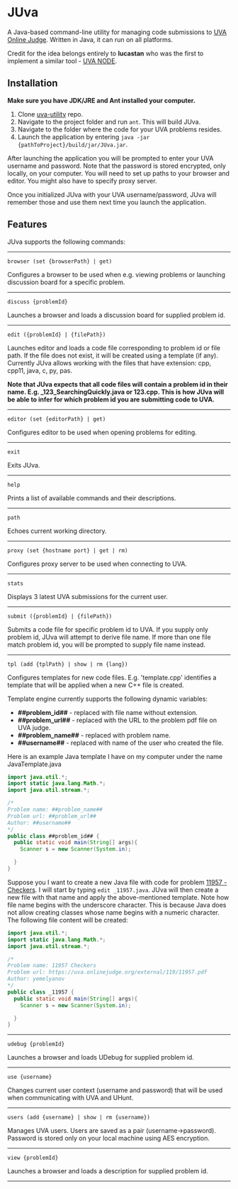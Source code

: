 # JUva
A Java-based command-line utility for managing code submissions to [UVA Online Judge](https://uva.onlinejudge.org/). Written in Java, it can run on all platforms.

Credit for the idea belongs entirely to **lucastan** who was the first to implement a similar tool - [UVA NODE](https://github.com/lucastan/uva-node).

Installation
--------------------------

**Make sure you have JDK/JRE and Ant installed your computer.**

1. Clone [uva-utility](https://github.com/andrey-yemelyanov/uva-utility.git) repo.
2. Navigate to the project folder and run ```ant```. This will build JUva.
3. Navigate to the folder where the code for your UVA problems resides.
3. Launch the application by entering ```java -jar {pathToProject}/build/jar/JUva.jar```.

After launching the application you will be prompted to enter your UVA username and password. Note that the password is stored encrypted, only locally, on your computer. You will need to set up paths to your browser and editor. You might also have to specify proxy server.

Once you initialized JUva with your UVA username/password, JUva will remember those and use them next time you launch the application.

Features
------------------------------

JUva supports the following commands:
___
```
browser (set {browserPath} | get)
```
Configures a browser to be used when e.g. viewing problems or launching discussion board for a specific problem.
___
```
discuss {problemId}
```
Launches a browser and loads a discussion board for supplied problem id.
___
```
edit ({problemId} | {filePath})
```
Launches editor and loads a code file corresponding to problem id or file path. If the file does not exist, it will be created using a template (if any). Currently JUva allows working with the files that have extension: cpp, cpp11, java, c, py, pas.

**Note that JUva expects that all code files will contain a problem id in their name. E.g. _123_SearchingQuickly.java or 123.cpp. This is how JUva will be able to infer for which problem id you are submitting code to UVA.**
___
```
editor (set {editorPath} | get)
```
Configures editor to be used when opening problems for editing.
___
```
exit
```
Exits JUva.
___
```
help
```
Prints a list of available commands and their descriptions.
___
```
path
```
Echoes current working directory.
___
```
proxy (set {hostname port} | get | rm)
```
Configures proxy server to be used when connecting to UVA.
___
```
stats
```
Displays 3 latest UVA submissions for the current user.
___
```
submit ({problemId} | {filePath})
```
Submits a code file for specific problem id to UVA. If you supply only problem id, JUva will attempt to derive file name. If more than one file match problem id, you will be prompted to supply file name instead.
___
```
tpl (add {tplPath} | show | rm {lang})
```
Configures templates for new code files. E.g. 'template.cpp' identifies a template that will be applied when a new C++ file is created.

Template engine currently supports the following dynamic variables:

* **##problem_id##** - replaced with file name without extension.
* **##problem_url##** - replaced with the URL to the problem pdf file on UVA judge.
* **##problem_name##** - replaced with problem name.
* **##username##** - replaced with name of the user who created the file.

Here is an example Java template I have on my computer under the name JavaTemplate.java

```java
import java.util.*;
import static java.lang.Math.*;
import java.util.stream.*;

/*
Problem name: ##problem_name##
Problem url: ##problem_url##
Author: ##username##
*/
public class ##problem_id## {
  public static void main(String[] args){
    Scanner s = new Scanner(System.in);

  }
}
```

Suppose you I want to create a new Java file with code for problem [11957 - Checkers](https://uva.onlinejudge.org/external/119/11957.pdf). I will start by typing ```edit _11957.java```. JUva will then create a new file with that name and apply the above-mentioned template. Note how file name begins with the underscore character. This is because Java does not allow creating classes whose name begins with a numeric character. The following file content will be created:

```java
import java.util.*;
import static java.lang.Math.*;
import java.util.stream.*;

/*
Problem name: 11957 Checkers
Problem url: https://uva.onlinejudge.org/external/119/11957.pdf
Author: yemelyanov
*/
public class _11957 {
  public static void main(String[] args){
    Scanner s = new Scanner(System.in);

  }
}
```
___
```
udebug {problemId}
```
Launches a browser and loads UDebug for supplied problem id.
___
```
use {username}
```
Changes current user context (username and password) that will be used when communicating with UVA and UHunt.
___
```
users (add {username} | show | rm {username})
```
Manages UVA users. Users are saved as a pair (username->password). Password is stored only on your local machine using AES encryption.
___
```
view {problemId}
```
Launches a browser and loads a description for supplied problem id.
___
